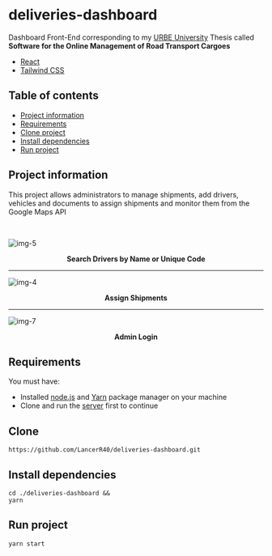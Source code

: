# deliveries-dashboard
Dashboard Front-End corresponding to my [URBE University](https://www.urbe.edu/index.jsp) Thesis called **Software for the Online Management of Road Transport Cargoes** 

* [React](https://es.reactjs.org/)
* [Tailwind CSS](https://tailwindcss.com/)

## Table of contents
* [Project information](#project-information)
* [Requirements](#requirements)
* [Clone project](#clone)
* [Install dependencies](#install-dependencies)
* [Run project](#run-project)

## Project information
This project allows administrators to manage shipments, add drivers, vehicles and documents to assign shipments and monitor them from the Google Maps API

<br />

![img-5](https://user-images.githubusercontent.com/77751686/216611997-d9babce6-2408-4452-b1ed-a57ed93d26a6.png)
<p align="center">
<strong>
Search Drivers by Name or Unique Code
</strong>
</p>

<hr />

![img-4](https://user-images.githubusercontent.com/77751686/216613337-39515392-b7e1-4fda-b81f-5b86d5715977.png)
<p align="center">
<strong>
Assign Shipments
</strong>
</p>

<hr />

![img-7](https://user-images.githubusercontent.com/77751686/216613724-e7ecd6da-a000-4f40-a06a-14e549536704.png)
<p align="center">
<strong>
Admin Login
</strong>
</p>

## Requirements
You must have:

* Installed [node.js](https://nodejs.org/en/) and [Yarn](https://classic.yarnpkg.com/en/) package manager on your machine
* Clone and run the [server](https://github.com/LancerR40/deliveries-back) first to continue

## Clone

```$
https://github.com/LancerR40/deliveries-dashboard.git
```

## Install dependencies

```$
cd ./deliveries-dashboard &&
yarn
```

## Run project

```$
yarn start
```
